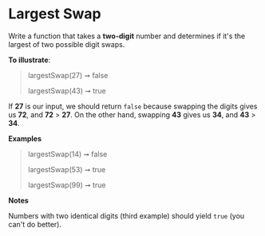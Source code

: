 # Largest Swap

Write a function that takes a **two-digit** number and determines if it's the largest of two possible digit swaps.

**To illustrate**:

>largestSwap(27) ➞ false
>
>largestSwap(43) ➞ true

If **27** is our input, we should return `false` because swapping the digits gives us **72**, and **72** > **27**. On the other hand, swapping **43** gives us **34**, and **43** > **34**.

**Examples**

>largestSwap(14) ➞ false
>
>largestSwap(53) ➞ true
>
>largestSwap(99) ➞ true

**Notes**

Numbers with two identical digits (third example) should yield `true` (you can't do better).